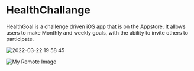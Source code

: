 # HealthChallange

HealthGoal is a challenge driven iOS app that is on the Appstore. It allows users to make Monthly and weekly goals, with the ability to invite others to participate. 


![2022-03-22 19 58 45](https://user-images.githubusercontent.com/6366030/159615463-0692ba94-d5bb-4f1c-8805-ca42f05acb60.gif)



![My Remote Image](https://apps.apple.com/us/app/healthgoal/id1456677451)
